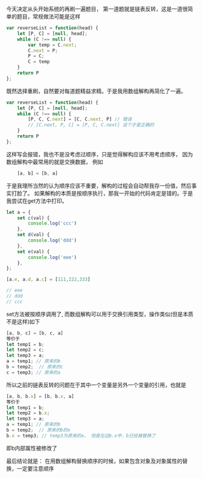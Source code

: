 
今天决定从头开始系统的再刷一遍题目， 第一道题就是链表反转，这是一道很简单的题目，常规做法可能是这样
```js
var reverseList = function(head) {
    let [P, C] = [null, head];
    while (C !== null) {
        var temp = C.next;
        C.next = P;
        P = C;
        C = temp
    }
    return P
};
```

既然选择重刷，自然要对每道题精益求精。于是我用数组解构再简化了一遍。
```js
var reverseList = function(head) {
    let [P, C] = [null, head];
    while (C !== null) {
        [P, C, C.next] = [C, C.next, P] // 错误
        // [C.next, P, C] = [P, C, C.next] 这个才是正确的
    }
    return P
};
```

这样写会报错，我也不是没考虑过顺序，只是觉得解构应该不用考虑顺序，
因为数组解构中最常用的就是交换数据， 例如
```js
    [a, b] = [b, a]
```
于是我理所当然的认为顺序应该不重要，解构的过程会自动帮我存一份值，然后事实打脸了。
如果解构的本质是按顺序执行，那我一开始的代码肯定是错的。于是我尝试在get方法中打印。
```js
let a = {
    set c(val) {
        console.log('ccc')
    },
    set d(val) {
        console.log('ddd')
    },
    set e(val) {
        console.log('eee')
    },
};

[a.e, a.d, a.c] = [111,222,333]

// eee
// ddd
// ccc
```
set方法被按顺序调用了, 而数组解构可以用于交换引用类型，操作类似(但是本质不是这样)如下
```js
[a, b, c] = [b, c, a]
等价于
let temp1 = b;
let temp2 = c;
let temp3 = a;
a = temp1; // 原来的b
b = temp2;  // 原来的c
c = temp3; // 原来的a
```
所以之前的链表反转的问题在于其中一个变量是另外一个变量的引用，也就是
```js
[a, b, b.x] = [b, b.x, a]
等价于
let temp1 = b;
let temp2 = b.x;
let temp3 = a;
a = temp1; // 原来的b
b = temp2;  // 原来的b的x
b.x = temp3; // temp3为原来的a， 但是左边b.x中，b已经被替换了
```
即b内部属性被修改了

最后结论就是：
在用数组解构替换顺序的时候，如果包含对象及对象属性的替换，一定要注意顺序